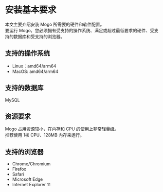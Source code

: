 # 安装基本要求
本文主要介绍安装 Mogo 所需要的硬件和软件配置。  
要运行 Mogo，您必须拥有受支持的操作系统、满足或超过最低要求的硬件、受支持的数据库和受支持的浏览器。

## 支持的操作系统
- Linux：amd64/arm64
- MacOS: amd64/arm64

## 支持的数据库
MySQL

## 资源要求
Mogo 占用资源较小，在内存和 CPU 的使用上非常轻量级。  
推荐使用 1核 CPU、128MB 内存来运行。

## 支持的浏览器
- Chrome/Chromium
- Firefox
- Safari
- Microsoft Edge
- Internet Explorer 11